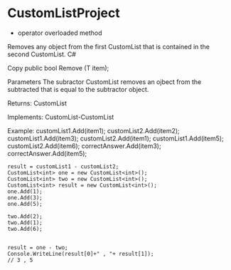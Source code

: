 ﻿
# CustomListProject

- operator overloaded method

Removes any object from the first CustomList<T> that is contained in the second CustomList<T>.
C#

Copy
public bool Remove (T item);

Parameters
The subractor CustomList<T> removes an ojbect from the subtracted that is equal to the subtractor object.

Returns:
CustomList<T>


Implements:
CustomList<T>-CustomList<T>

Example:
    customList1.Add(item1);
    customList2.Add(item2);
    customList1.Add(item3);
    customList2.Add(item1);
    customList1.Add(item5);
    customList2.Add(item6);
    correctAnswer.Add(item3);
    correctAnswer.Add(item5);
    
    result = customList1 - customList2;
    CustomList<int> one = new CustomList<int>();
    CustomList<int> two = new CustomList<int>();
    CustomList<int> result = new CustomList<int>();
    one.Add(1);
    one.Add(3);
    one.Add(5);
    
    two.Add(2);
    two.Add(1);
    two.Add(6);
    
    
    result = one - two;
    Console.WriteLine(result[0]+" , "+ result[1]);
    // 3 , 5



